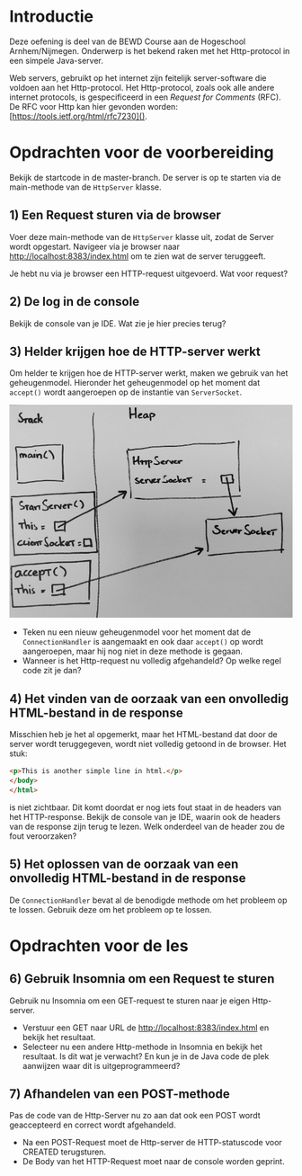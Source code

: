 # Introductie

Deze oefening is deel van de BEWD Course aan de Hogeschool Arnhem/Nijmegen.
Onderwerp is het bekend raken met het Http-protocol in een simpele Java-server.

Web servers, gebruikt op het internet zijn feitelijk server-software die voldoen
aan het Http-protocol.
Het Http-protocol, zoals ook alle andere internet protocols, is gespecificeerd
in een *Request for Comments* (RFC). De RFC voor Http kan hier gevonden
worden: [https://tools.ietf.org/html/rfc7230]().

# Opdrachten voor de voorbereiding

Bekijk de startcode in de master-branch. De server is op te starten via de
main-methode van de `HttpServer` klasse.

## 1) Een Request sturen via de browser

Voer deze main-methode van de `HttpServer` klasse uit, zodat de Server wordt
opgestart. Navigeer via je browser naar [http://localhost:8383/index.html]() om
te zien wat de server teruggeeft. 

Je hebt nu via je browser een HTTP-request uitgevoerd. Wat voor request?

## 2) De log in de console

Bekijk de console van je IDE. Wat zie je hier precies terug?

## 3) Helder krijgen hoe de HTTP-server werkt

Om helder te krijgen hoe de HTTP-server werkt, maken we gebruik van het
geheugenmodel. Hieronder het geheugenmodel op het moment dat `accept()`
wordt aangeroepen op de instantie van `ServerSocket`.

![Geheugen Model 1](images/mm_accept.png)

* Teken nu een nieuw geheugenmodel voor het moment dat de
  `ConnectionHandler` is aangemaakt en ook daar `accept()` op wordt
  aangeroepen, maar hij nog niet in deze methode is gegaan.
* Wanneer is het Http-request nu volledig afgehandeld? Op welke regel code
  zit je dan?

## 4) Het vinden van de oorzaak van een onvolledig HTML-bestand in de response

Misschien heb je het al opgemerkt, maar het HTML-bestand dat door de server
wordt teruggegeven, wordt niet volledig getoond in de browser. Het stuk:

```html
<p>This is another simple line in html.</p>
</body>
</html>
```

is niet zichtbaar. Dit komt doordat er nog iets fout staat in de headers van
het HTTP-response. Bekijk de console van je IDE, waarin ook de headers van
de response zijn terug te lezen.
Welk onderdeel van de header zou de fout veroorzaken?

## 5) Het oplossen van de oorzaak van een onvolledig HTML-bestand in de response

De `ConnectionHandler` bevat al de benodigde methode om het probleem op te
lossen. Gebruik deze om het probleem op te lossen.

# Opdrachten voor de les

## 6) Gebruik Insomnia om een Request te sturen

Gebruik nu Insomnia om een GET-request te sturen naar je eigen Http-server.

* Verstuur een GET naar URL de [http://localhost:8383/index.html]() en bekijk
  het resultaat.
* Selecteer nu een andere Http-methode in Insomnia en bekijk het resultaat.
  Is dit wat je verwacht? En kun je in de Java code de plek aanwijzen waar
  dit is uitgeprogrammeerd?

## 7) Afhandelen van een POST-methode

Pas de code van de Http-Server nu zo aan dat ook een POST wordt geaccepteerd 
en correct wordt afgehandeld.

* Na een POST-Request moet de Http-server de HTTP-statuscode voor CREATED 
  terugsturen.
* De Body van het HTTP-Request moet naar de console worden geprint.













 



